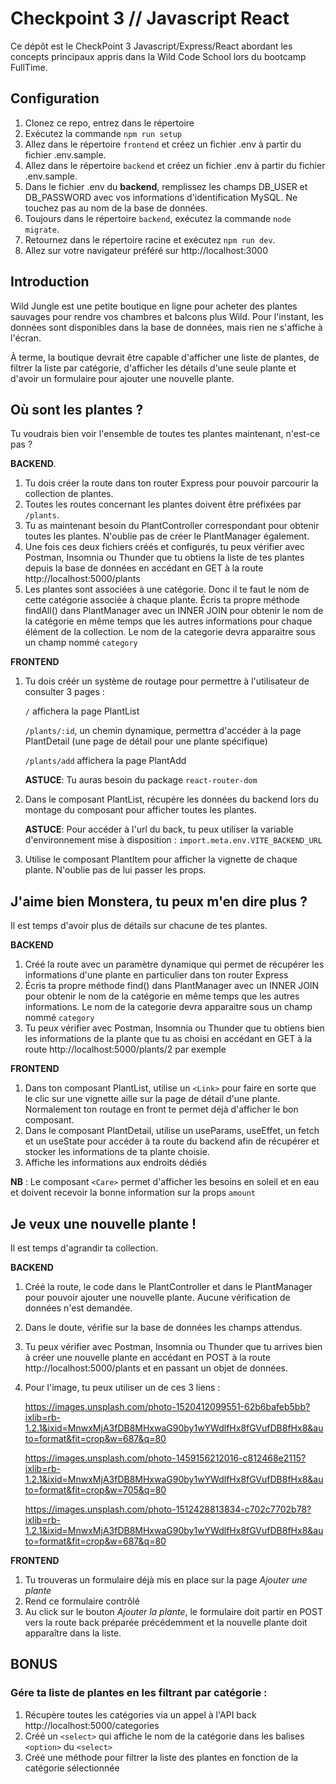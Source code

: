 # Checkpoint 3 // Javascript React

Ce dépôt est le CheckPoint 3 Javascript/Express/React abordant les concepts principaux appris dans la Wild Code School lors du bootcamp FullTime.

## Configuration
1. Clonez ce repo, entrez dans le répertoire
2. Exécutez la commande `npm run setup`
3. Allez dans le répertoire `frontend` et créez un fichier .env à partir du fichier .env.sample.
4. Allez dans le répertoire `backend` et créez un fichier .env à partir du fichier .env.sample.
5. Dans le fichier .env du **backend**, remplissez les champs DB_USER et DB_PASSWORD avec vos informations d'identification MySQL. Ne touchez pas au nom de la base de données.
6. Toujours dans le répertoire `backend`, exécutez la commande `node migrate`.
7. Retournez dans le répertoire racine et exécutez `npm run dev`.
8. Allez sur votre navigateur préféré sur http://localhost:3000

## Introduction
Wild Jungle est une petite boutique en ligne pour acheter des plantes sauvages pour rendre vos chambres et balcons plus Wild.
Pour l'instant, les données sont disponibles dans la base de données, mais rien ne s'affiche à l'écran.

À terme, la boutique devrait être capable d'afficher une liste de plantes, de filtrer la liste par catégorie, d'afficher les détails d'une seule plante et d'avoir un formulaire pour ajouter une nouvelle plante.

## Où sont les plantes ?
Tu voudrais bien voir l'ensemble de toutes tes plantes maintenant, n'est-ce pas ?

**BACKEND**. 
1. Tu dois créer la route dans ton router Express pour pouvoir parcourir la collection de plantes.
2. Toutes les routes concernant les plantes doivent être préfixées par `/plants`.
3. Tu as maintenant besoin du PlantController correspondant pour obtenir toutes les plantes. N'oublie pas de créer le PlantManager également.
4. Une fois ces deux fichiers créés et configurés, tu peux vérifier avec Postman, Insomnia ou Thunder que tu obtiens la liste de tes plantes depuis la base de données en accédant en GET à la route http://localhost:5000/plants
5. Les plantes sont associées à une catégorie. Donc il te faut le nom de cette catégorie associée à chaque plante. Écris ta propre méthode findAll() dans PlantManager avec un INNER JOIN pour obtenir le nom de la catégorie en même temps que les autres informations pour chaque élément de la collection. Le nom de la categorie devra apparaitre sous un champ nommé `category`

**FRONTEND**
1. Tu dois créér un système de routage pour permettre à l'utilisateur de consulter 3 pages :
    
    `/` affichera la page PlantList

    `/plants/:id`, un chemin dynamique, permettra d'accéder à la page PlantDetail (une page de détail pour une plante spécifique)

    `/plants/add` affichera la page PlantAdd

    **ASTUCE**: Tu auras besoin du package `react-router-dom`

2. Dans le composant PlantList, récupére les données du backend lors du montage du composant pour afficher toutes les plantes.

    **ASTUCE**: Pour accéder à l'url du back, tu peux utiliser la variable d'environnement mise à disposition : `import.meta.env.VITE_BACKEND_URL`

3. Utilise le composant PlantItem pour afficher la vignette de chaque plante. N'oublie pas de lui passer les props.
    
## J'aime bien Monstera, tu peux m'en dire plus ?
Il est temps d'avoir plus de détails sur chacune de tes plantes.

**BACKEND**
1. Créé la route avec un paramètre dynamique qui permet de récupérer les informations d'une plante en particulier dans ton router Express
2. Écris ta propre méthode find() dans PlantManager avec un INNER JOIN pour obtenir le nom de la catégorie en même temps que les autres informations. Le nom de la categorie devra apparaitre sous un champ nommé `category`
3. Tu peux vérifier avec Postman, Insomnia ou Thunder que tu obtiens bien les informations de la plante que tu as choisi en accédant en GET à la route http://localhost:5000/plants/2 par exemple

**FRONTEND**
1. Dans ton composant PlantList, utilise un `<Link>` pour faire en sorte que le clic sur une vignette aille sur la page de détail d'une plante. Normalement ton routage en front te permet déjà d'afficher le bon composant.
1. Dans le composant PlantDetail, utilise un useParams, useEffet, un fetch et un useState pour accéder à ta route du backend afin de récupérer et stocker les informations de ta plante choisie.
2. Affiche les informations aux endroits dédiés

**NB** : Le composant `<Care>` permet d'afficher les besoins en soleil et en eau et doivent recevoir la bonne information sur la props `amount`

## Je veux une nouvelle plante !
Il est temps d'agrandir ta collection.

**BACKEND**
1. Créé la route, le code dans le PlantController et dans le PlantManager pour pouvoir ajouter une nouvelle plante. Aucune vérification de données n'est demandée. 
2. Dans le doute, vérifie sur la base de données les champs attendus. 
3. Tu peux vérifier avec Postman, Insomnia ou Thunder que tu arrives bien à créer une nouvelle plante en accédant en POST à la route http://localhost:5000/plants et en passant un objet de données.
4. Pour l'image, tu peux utiliser un de ces 3 liens :

    https://images.unsplash.com/photo-1520412099551-62b6bafeb5bb?ixlib=rb-1.2.1&ixid=MnwxMjA3fDB8MHxwaG90by1wYWdlfHx8fGVufDB8fHx8&auto=format&fit=crop&w=687&q=80

    https://images.unsplash.com/photo-1459156212016-c812468e2115?ixlib=rb-1.2.1&ixid=MnwxMjA3fDB8MHxwaG90by1wYWdlfHx8fGVufDB8fHx8&auto=format&fit=crop&w=705&q=80

    https://images.unsplash.com/photo-1512428813834-c702c7702b78?ixlib=rb-1.2.1&ixid=MnwxMjA3fDB8MHxwaG90by1wYWdlfHx8fGVufDB8fHx8&auto=format&fit=crop&w=687&q=80

**FRONTEND**
1. Tu trouveras un formulaire déjà mis en place sur la page *Ajouter une plante*
2. Rend ce formulaire contrôlé
3. Au click sur le bouton *Ajouter la plante*, le formulaire doit partir en POST vers la route back préparée précédemment et la nouvelle plante doit apparaître dans la liste.

## BONUS
### Gére ta liste de plantes en les filtrant par catégorie :

1. Récupère toutes les catégories via un appel à l'API back http://localhost:5000/categories
2. Créé un `<select>` qui affiche le nom de la catégorie dans les balises `<option>` du `<select>`
3. Créé une méthode pour filtrer la liste des plantes en fonction de la catégorie sélectionnée